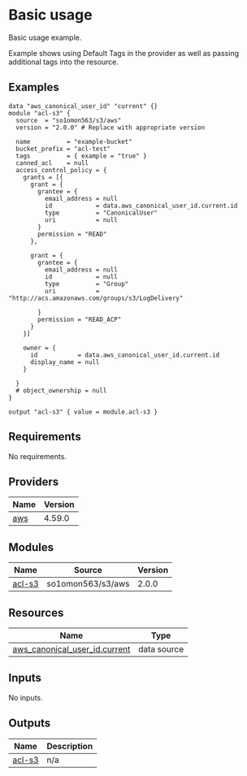 # Basic usage

Basic usage example.

Example shows using Default Tags in the provider as well as passing additional tags into the resource.
<!-- BEGINNING OF PRE-COMMIT-TERRAFORM DOCS HOOK -->


## Examples

```hcl
data "aws_canonical_user_id" "current" {}
module "acl-s3" {
  source  = "so1omon563/s3/aws"
  version = "2.0.0" # Replace with appropriate version

  name          = "example-bucket"
  bucket_prefix = "acl-test"
  tags          = { example = "true" }
  canned_acl    = null
  access_control_policy = {
    grants = [{
      grant = {
        grantee = {
          email_address = null
          id            = data.aws_canonical_user_id.current.id
          type          = "CanonicalUser"
          uri           = null
        }
        permission = "READ"
      },

      grant = {
        grantee = {
          email_address = null
          id            = null
          type          = "Group"
          uri           = "http://acs.amazonaws.com/groups/s3/LogDelivery"

        }
        permission = "READ_ACP"
      }
    }]

    owner = {
      id           = data.aws_canonical_user_id.current.id
      display_name = null
    }

  }
  # object_ownership = null
}

output "acl-s3" { value = module.acl-s3 }
```

## Requirements

No requirements.

## Providers

| Name | Version |
|------|---------|
| <a name="provider_aws"></a> [aws](#provider\_aws) | 4.59.0 |

## Modules

| Name | Source | Version |
|------|--------|---------|
| <a name="module_acl-s3"></a> [acl-s3](#module\_acl-s3) | so1omon563/s3/aws | 2.0.0 |

## Resources

| Name | Type |
|------|------|
| [aws_canonical_user_id.current](https://registry.terraform.io/providers/hashicorp/aws/latest/docs/data-sources/canonical_user_id) | data source |

## Inputs

No inputs.

## Outputs

| Name | Description |
|------|-------------|
| <a name="output_acl-s3"></a> [acl-s3](#output\_acl-s3) | n/a |


<!-- END OF PRE-COMMIT-TERRAFORM DOCS HOOK -->
